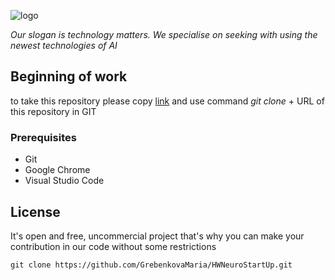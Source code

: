 
![logo](https://camo.githubusercontent.com/c6727c717cad1e4820481abb87524f90782445c5/68747470733a2f2f692e696d6775722e636f6d2f495a4f525769492e706e67)

*Our slogan is technology matters.  We specialise on seeking with using the newest technologies of AI*
## Beginning of work

to take this repository please copy [link](https://github.com/GrebenkovaMaria/HWNeuroStartUp.git) and use command *git clone* + URL of this repository in GIT

### **Prerequisites**

* Git
* Google Chrome
* Visual Studio Code

## License
It's open and free, uncommercial project that's why you can make your contribution in our code without some restrictions

`git clone https://github.com/GrebenkovaMaria/HWNeuroStartUp.git`
